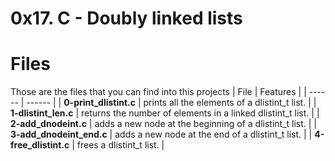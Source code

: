 # 0x17. C - Doubly linked lists

# Files
Those are the files that you can find into this projects
| File | Features |
| ------ | ------ |
| **0-print_dlistint.c** | prints all the elements of a dlistint_t list. |
| **1-dlistint_len.c** |  returns the number of elements in a linked dlistint_t list. |
| **2-add_dnodeint.c** | adds a new node at the beginning of a dlistint_t list. |
| **3-add_dnodeint_end.c** | adds a new node at the end of a dlistint_t list. |
| **4-free_dlistint.c** | frees a dlistint_t list. |